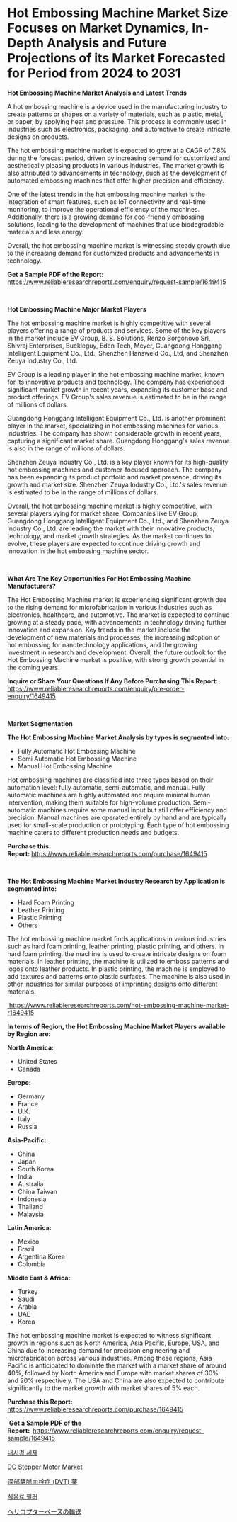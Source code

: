 <p><h1>Hot Embossing Machine Market Size Focuses on Market Dynamics, In-Depth Analysis and Future Projections of its Market Forecasted for Period from 2024 to 2031</h1></p><p><strong>Hot Embossing Machine Market Analysis and Latest Trends</strong></p>
<p><p>A hot embossing machine is a device used in the manufacturing industry to create patterns or shapes on a variety of materials, such as plastic, metal, or paper, by applying heat and pressure. This process is commonly used in industries such as electronics, packaging, and automotive to create intricate designs on products.</p><p>The hot embossing machine market is expected to grow at a CAGR of 7.8% during the forecast period, driven by increasing demand for customized and aesthetically pleasing products in various industries. The market growth is also attributed to advancements in technology, such as the development of automated embossing machines that offer higher precision and efficiency.</p><p>One of the latest trends in the hot embossing machine market is the integration of smart features, such as IoT connectivity and real-time monitoring, to improve the operational efficiency of the machines. Additionally, there is a growing demand for eco-friendly embossing solutions, leading to the development of machines that use biodegradable materials and less energy.</p><p>Overall, the hot embossing machine market is witnessing steady growth due to the increasing demand for customized products and advancements in technology.</p></p>
<p><strong>Get a Sample PDF of the Report:&nbsp;</strong> <a href="https://www.reliableresearchreports.com/enquiry/request-sample/1649415">https://www.reliableresearchreports.com/enquiry/request-sample/1649415</a></p>
<p>&nbsp;</p>
<p><strong>Hot Embossing Machine Major Market Players</strong></p>
<p><p>The hot embossing machine market is highly competitive with several players offering a range of products and services. Some of the key players in the market include EV Group, B. S. Solutions, Renzo Borgonovo Srl, Shivraj Enterprises, Buckleguy, Eden Tech, Meyer, Guangdong Honggang Intelligent Equipment Co., Ltd., Shenzhen Hansweld Co., Ltd, and Shenzhen Zeuya Industry Co., Ltd.</p><p>EV Group is a leading player in the hot embossing machine market, known for its innovative products and technology. The company has experienced significant market growth in recent years, expanding its customer base and product offerings. EV Group's sales revenue is estimated to be in the range of millions of dollars.</p><p>Guangdong Honggang Intelligent Equipment Co., Ltd. is another prominent player in the market, specializing in hot embossing machines for various industries. The company has shown considerable growth in recent years, capturing a significant market share. Guangdong Honggang's sales revenue is also in the range of millions of dollars.</p><p>Shenzhen Zeuya Industry Co., Ltd. is a key player known for its high-quality hot embossing machines and customer-focused approach. The company has been expanding its product portfolio and market presence, driving its growth and market size. Shenzhen Zeuya Industry Co., Ltd.'s sales revenue is estimated to be in the range of millions of dollars.</p><p>Overall, the hot embossing machine market is highly competitive, with several players vying for market share. Companies like EV Group, Guangdong Honggang Intelligent Equipment Co., Ltd., and Shenzhen Zeuya Industry Co., Ltd. are leading the market with their innovative products, technology, and market growth strategies. As the market continues to evolve, these players are expected to continue driving growth and innovation in the hot embossing machine sector.</p></p>
<p>&nbsp;</p>
<p><strong>What Are The Key Opportunities For Hot Embossing Machine Manufacturers?</strong></p>
<p><p>The Hot Embossing Machine market is experiencing significant growth due to the rising demand for microfabrication in various industries such as electronics, healthcare, and automotive. The market is expected to continue growing at a steady pace, with advancements in technology driving further innovation and expansion. Key trends in the market include the development of new materials and processes, the increasing adoption of hot embossing for nanotechnology applications, and the growing investment in research and development. Overall, the future outlook for the Hot Embossing Machine market is positive, with strong growth potential in the coming years.</p></p>
<p><strong>Inquire or Share Your Questions If Any Before Purchasing This Report:</strong> <a href="https://www.reliableresearchreports.com/enquiry/pre-order-enquiry/1649415">https://www.reliableresearchreports.com/enquiry/pre-order-enquiry/1649415</a></p>
<p>&nbsp;</p>
<p><strong>Market Segmentation</strong></p>
<p><strong>The Hot Embossing Machine Market Analysis by types is segmented into:</strong></p>
<p><ul><li>Fully Automatic Hot Embossing Machine</li><li>Semi Automatic Hot Embossing Machine</li><li>Manual Hot Embossing Machine</li></ul></p>
<p><p>Hot embossing machines are classified into three types based on their automation level: fully automatic, semi-automatic, and manual. Fully automatic machines are highly automated and require minimal human intervention, making them suitable for high-volume production. Semi-automatic machines require some manual input but still offer efficiency and precision. Manual machines are operated entirely by hand and are typically used for small-scale production or prototyping. Each type of hot embossing machine caters to different production needs and budgets.</p></p>
<p><strong>Purchase this Report:&nbsp;</strong><a href="https://www.reliableresearchreports.com/purchase/1649415">https://www.reliableresearchreports.com/purchase/1649415</a></p>
<p>&nbsp;</p>
<p><strong>The Hot Embossing Machine Market Industry Research by Application is segmented into:</strong></p>
<p><ul><li>Hard Foam Printing</li><li>Leather Printing</li><li>Plastic Printing</li><li>Others</li></ul></p>
<p><p>The hot embossing machine market finds applications in various industries such as hard foam printing, leather printing, plastic printing, and others. In hard foam printing, the machine is used to create intricate designs on foam materials. In leather printing, the machine is utilized to emboss patterns and logos onto leather products. In plastic printing, the machine is employed to add textures and patterns onto plastic surfaces. The machine is also used in other industries for similar purposes of imprinting designs onto different materials.</p></p>
<p><a href="https://www.reliableresearchreports.com/hot-embossing-machine-market-r1649415">&nbsp;https://www.reliableresearchreports.com/hot-embossing-machine-market-r1649415</a></p>
<p><strong>In terms of Region, the Hot Embossing Machine Market Players available by Region are:</strong></p>
<p>
    <p> <strong> North America: </strong>
        <ul>
            <li>United States</li>
            <li>Canada</li>
        </ul>
        </p> 
    <p> <strong> Europe: </strong>
        <ul>
            <li>Germany</li>
            <li>France</li>
            <li>U.K.</li>
            <li>Italy</li>
            <li>Russia</li>
        </ul>
        </p> 
    <p> <strong> Asia-Pacific: </strong>
        <ul>
            <li>China</li>
            <li>Japan</li>
            <li>South Korea</li>
            <li>India</li>
            <li>Australia</li>
            <li>China Taiwan</li>
            <li>Indonesia</li>
            <li>Thailand</li>
            <li>Malaysia</li>
        </ul>
        </p> 
    <p> <strong> Latin America: </strong>
        <ul>
            <li>Mexico</li>
            <li>Brazil</li>
            <li>Argentina Korea</li>
            <li>Colombia</li>
        </ul>
        </p> 
    <p> <strong> Middle East & Africa: </strong>
        <ul>
            <li>Turkey</li>
            <li>Saudi</li>
            <li>Arabia</li>
            <li>UAE</li>
            <li>Korea</li>
        </ul>
    </p>
    </p>
<p><p>The hot embossing machine market is expected to witness significant growth in regions such as North America, Asia Pacific, Europe, USA, and China due to increasing demand for precision engineering and microfabrication across various industries. Among these regions, Asia Pacific is anticipated to dominate the market with a market share of around 40%, followed by North America and Europe with market shares of 30% and 20% respectively. The USA and China are also expected to contribute significantly to the market growth with market shares of 5% each.</p></p>
<p><strong>Purchase this Report: </strong><a href="https://www.reliableresearchreports.com/purchase/1649415">https://www.reliableresearchreports.com/purchase/1649415</a></p>
<p>&nbsp;<strong>Get a Sample PDF of the Report:&nbsp;&nbsp;</strong><a href="https://www.reliableresearchreports.com/enquiry/request-sample/1649415">https://www.reliableresearchreports.com/enquiry/request-sample/1649415</a></p>
<p><strong></strong></p>
<p><p><a href="https://github.com/bvubpqd5241630/Market-Research-Report-List-2/blob/main/4805203166511.md">내시경 세제</a></p><p><a href="https://github.com/gikababa4/Market-Research-Report-List-1/blob/main/dc-stepper-motor-market.md">DC Stepper Motor Market</a></p><p><a href="https://github.com/mathieurico66/Market-Research-Report-List-2/blob/main/1122804155885.md">深部静脈血栓症 (DVT) 薬</a></p><p><a href="https://medium.com/@maksymilianbaran1901/%EC%8B%9C%EC%9E%A5-%EC%98%88%EC%B8%A1-%EA%B8%80%EB%A1%9C%EB%B2%8C-%EC%8B%9D%ED%92%88-%EB%B0%8F-%EC%9D%8C%EB%A3%8C-%EC%B6%A9%EC%A0%84%EA%B8%B0-%EB%8F%99%ED%96%A5-%EB%B0%8F-%EC%98%81%ED%96%A5-%EB%B6%84%EC%84%9D-2024-2031-%EC%9D%91%EC%9A%A9-%EB%B6%84%EC%95%BC%EB%B3%84-%EC%9D%8C%EC%8B%9D-%EC%9D%8C%EB%A3%8C%EC%88%98-%EB%B0%8F-%EC%9C%A0%ED%98%95%EB%B3%84-%EC%99%84%EC%A0%84-%EC%9E%90%EB%8F%99-%EB%B0%98%EC%9E%90%EB%8F%99-bea822d21c8d">식음료 필러</a></p><p><a href="https://medium.com/@ddoggettbruce16/%E8%A3%BD%E5%93%81%E3%82%BF%E3%82%A4%E3%83%97-%E3%82%A2%E3%83%97%E3%83%AA%E3%82%B1%E3%83%BC%E3%82%B7%E3%83%A7%E3%83%B3-%E5%9C%B0%E5%9F%9F-%E4%BC%81%E6%A5%AD%E5%88%A5%E3%81%AE%E3%82%B0%E3%83%AD%E3%83%BC%E3%83%90%E3%83%AB%E3%83%98%E3%83%AA%E3%82%B3%E3%83%97%E3%82%BF%E3%83%BC%E3%81%AB%E5%9F%BA%E3%81%A5%E3%81%84%E3%81%9F%E8%BC%B8%E9%80%81%E5%B8%82%E5%A0%B4-%E6%A5%AD%E7%95%8C%E3%82%BB%E3%82%B0%E3%83%A1%E3%83%B3%E3%83%88%E3%81%AE%E5%B1%95%E6%9C%9B-%E5%B8%82%E5%A0%B4%E8%A9%95%E4%BE%A1-%E7%AB%B6%E4%BA%89%E3%82%B7%E3%83%8A%E3%83%AA%E3%82%AA-%E3%83%88%E3%83%AC%E3%83%B3%E3%83%89-%E3%81%8A%E3%82%88%E3%81%B3%E4%BA%88%E6%B8%AC-2024%E5%B9%B4-2031%E5%B9%B4-c37ed17d7af7">ヘリコプターベースの輸送</a></p></p>
